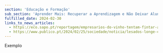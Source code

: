 ```yaml
---
section: 'Educação e Formação'
sub_section: 'Aprender Mais: Recuperar a Aprendizagem e Não Deixar Alunos para Trás'
fulfilled_date: 2024-02-30
links_to_news_articles:
  - https://eco.sapo.pt/reportagem/empresarios-do-vinho-tentam-fintar-ano-dificil-com-mais-exportacoes/
  - https://www.publico.pt/2024/02/25/sociedade/noticia/lesados-longe-chegarem-milhoes-apreendidos-caso-bes-2081598
---
```


Exemplo